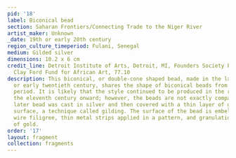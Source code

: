 ```yaml
---
pid: '18'
label: Biconical bead
section: Saharan Frontiers/Connecting Trade to the Niger River
artist_maker: Unknown
_date: 19th or early 20th century
region_culture_timeperiod: Fulani, Senegal
medium: Gilded silver
dimensions: 10.2 x 6 cm
credit_line: Detroit Institute of Arts, Detroit, MI, Founders Society Purchase, Eleanor
  Clay Ford Fund for African Art, 77.10
description: This biconical, or double-cone shaped bead, made in the late nineteenth
  or early twentieth century, shares the shape of biconical beads from the Medieval
  period. It is likely that the style continued to be produced in the region from
  the eleventh century onward; however, the beads are not exactly comparable. This
  later bead was cast in silver and then covered with a thin layer of gold over its
  surface, a technique called gilding. The surface of the bead is embellished with
  wire filigree, thin metal strips applied in a pattern, and granulation, small spheres
  of gold.
order: '17'
layout: fragment
collection: fragments
---
```

